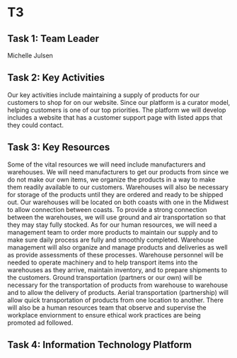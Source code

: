 # T3

## Task 1: Team Leader
Michelle Julsen

## Task 2: Key Activities

Our key activities include maintaining a supply of products for our customers to shop for on our website.
Since our platform is a curator model, helping customers is one of our top priorities. 
The platform we will develop includes a website that has a customer support page with listed apps that they could contact. 


## Task 3: Key Resources

Some of the vital resources we will need include manufacturers and warehouses. We will need manufacturers to get our products from since we do not make our own items, we organize the products in a way to make them readily available to our customers. Warehouses will also be necessary for storage of the products until they are ordered and ready to be shipped out. Our warehouses will be located on both coasts with one in the Midwest to allow connection between coasts. To provide a strong connection between the warehouses, we will use ground and air transportation so that they may stay fully stocked. As for our human resources, we will need a management team to order more products to maintain our supply and to make sure daily process are fully and smoothly completed. Warehouse management will also organize and manage products and deliveries as well as provide assessments of these processes. Warehouse personnel will be needed to operate machinery and to help transport items into the warehouses as they arrive, maintain inventory, and to prepare shipments to the customers. Ground transportation (partners or our own) will be necessary for the transportation of products from warehouse to warehouse and to allow the delivery of products. Aerial transportation (partnership) will allow quick transportation of products from one location to another. There will also be a  human resources team that observe and supervise the workplace enviornment to ensure ethical work practices are being promoted ad followed.    


## Task 4: Information Technology Platform

